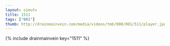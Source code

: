 ```yaml
--- 
layout: sieutv
title: 1511
tags: ["001"]
thumb: http://drainmainvein.com/media/videos/tmb/000/001/511/player.jpg
---
```

{% include drainmainvein key="1511" %} 
